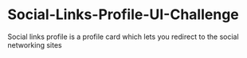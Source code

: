 # Social-Links-Profile-UI-Challenge
Social links profile is a profile card which lets you redirect to the social networking sites
